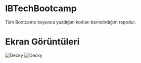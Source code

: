 # IBTechBootcamp
Tüm Bootcamp boyunca yazdığım kodları barındırdığım repodur.
# Ekran Görüntüleri
![Decky](https://user-images.githubusercontent.com/27029629/132990115-d69cdb60-63ee-4f1a-979a-e43b697d8f23.gif)
![Decky](https://user-images.githubusercontent.com/27029629/133925814-172cef4a-779c-4e31-88e8-133a4d292b50.gif)

